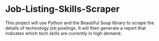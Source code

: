 # Job-Listing-Skills-Scraper
This project will use Python and the Beautiful Soup library to scrape the details of technology job postings. It will then generate a report that indicates which tech skills are currently in high demand.  
